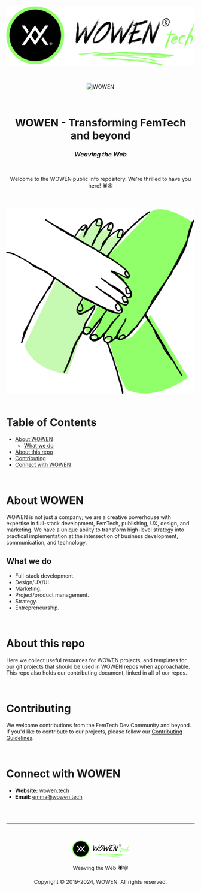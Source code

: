 <br>

![WOWEN Logo](https://github.com/WOWEN-DEV/wowen/blob/main/wowen-repo-logo.svg)

<br>

<p align="center">
  <img src="https://img.shields.io/badge/WOWEN-FemTech%20Dev%20Community-blueviolet" alt="WOWEN">
</p>

<br>

<h1 align="center">WOWEN - Transforming FemTech and beyond</h1>

<h3 align="center"><i>Weaving the Web</i></h3>

<br>

<p align="center">Welcome to the WOWEN public info repository. We're thrilled to have you here! 🕷️🕸️</p>

<br>
<br>

<div align="center">
  <img src="https://github.com/WOWEN-DEV/wowen/blob/main/wowen-hands.svg" alt="WOWEN Illustration">
</div>

<br>

# Table of Contents
- [About WOWEN](#about-wowen)
  - [What we do](#what-we-do)
- [About this repo](#about-this-repo)
- [Contributing](#contributing)
- [Connect with WOWEN](#connect-with-wowen)

<br>

# About WOWEN
WOWEN is not just a company; we are a creative powerhouse with expertise in full-stack development, FemTech, publishing, UX, design, and marketing. We have a unique ability to transform high-level strategy into practical implementation at the intersection of business development, communication, and technology.

## What we do
- Full-stack development.
- Design/UX/UI.
- Marketing.
- Project/product management.
- Strategy.
- Entrepreneurship.

<br>

# About this repo
Here we collect useful resources for WOWEN projects, and templates for our git projects that should be used in WOWEN repos when approachable. This repo also holds our contributing document, linked in all of our repos. 

<br>

# Contributing
We welcome contributions from the FemTech Dev Community and beyond. If you'd like to contribute to our projects, please follow our [Contributing Guidelines](https://github.com/WOWEN-DEV/wowen/blob/main/CONTRIBUTING.md).

<br>

# Connect with WOWEN
- **Website:** [wowen.tech](https://wowen.tech)
- **Email:** emma@wowen.tech

<br>
<br>

---

<br>

<p align="center">
  <img src="https://github.com/WOWEN-DEV/wowen/blob/main/wowen-repo-logo.svg" alt="WOWEN Logo" width="30%">
</p>

<p align="center">Weaving the Web 🕷️🕸️</p>
<p align="center">Copyright © 2019-2024, WOWEN. All rights reserved.</p>
